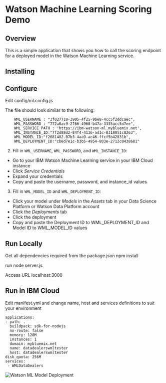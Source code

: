 # Watson Machine Learning Scoring Demo

## Overview

This is a simple application that shows you how to call the scoring endpoint for a deployed model in the Watson Machine Learning service.

## Installing

## Configure 


Edit config/ml.config.js 

The file should look similar to the following:

```
	WML_USERNAME : "3f027710-3905-4f25-9be8-4cc5f2ddcaec",
    WML_PASSWORD : "772a0ac9-2766-4968-b47a-3335acc5d7ee",
	WML_SERVICE_PATH : 'https://ibm-watson-ml.mybluemix.net',
	WML_INSTANCE_ID:"7f2d88d2-84f4-4136-ad1c-8318051c8263",
	WML_MODEL_ID:"f2681482-07b3-4aa9-ac46-ffcf5b42831b",
	WML_DEPLOYMENT_ID:"cb6d7e1c-b3b5-4954-803e-2712c0438681"
```

2. Fill in `WML_USERNAME`, `WML_PASSWORD`, and `WML_INSTANCE_ID`:
  - Go to your IBM Watson Machine Learning service in your IBM Cloud instance
  - Click _Service Credentials_
  - Expand your credentials
  - Copy and paste the username, password, and instance_id values


3. Fill in `WML_MODEL_ID` and `WML_DEPLOYMENT_ID`:
  - Click your model under _Models_ in the _Assets_ tab in your Data Science Platform or Watson Data Platform account
  - Click the _Deployments_ tab
  - Click the deployment
  - Copy and paste the Deployment ID to WML_DEPLOYMENT_ID and Model ID to WML_MODEL_ID values
  
  

## Run Locally

Get all dependencies required from the package.json
npm install

run 
node server.js

Access URL localhost:3000
  
  
## Run in IBM Cloud

Edit manifest.yml and change name, host and services definitions to suit your environment

```
applications:
- path: .
  buildpack: sdk-for-nodejs
  no-route: false
  memory: 128M
  instances: 1
  domain: mybluemix.net
  name: datadealerswmltester
  host: datadealerswmltester
disk_quota: 256M
services:
 - WMLDataDealers
```


![Watson ML Model Deployment](https://raw.githubusercontent.com/ibm-watson-data-lab/watson-ml-scoring-util-nodejs/master/readme/img/watson-ml-model-deployment.png)